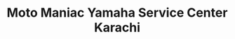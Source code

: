 ---
title: "Moto Maniac Yamaha Service Center Karachi"
url: /karachi/moto-maniac-yamaha-service-center-karachi/
shop: Motorrad
---